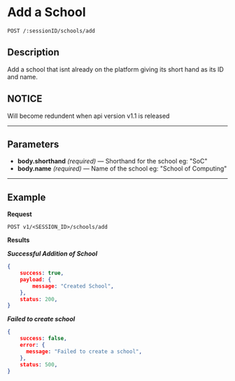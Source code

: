 # Add a School

    POST /:sessionID/schools/add

## Description
Add a school that isnt already on the platform giving its short hand as its ID and name.

## NOTICE
Will become redundent when api version v1.1 is released

***

## Parameters
- **body.shorthand** _(required)_ — Shorthand for the school eg: "SoC"
- **body.name** _(required)_ — Name of the school eg: "School of Computing"

***

## Example
**Request**

    POST v1/<SESSION_ID>/schools/add

**Results**

***Successful Addition of School***
``` json
{
    success: true,
    payload: {
        message: "Created School",
    },
    status: 200,
}
```

***Failed to create school***
``` json
{
    success: false,
    error: {
      message: "Failed to create a school",
    },
    status: 500,
}
```